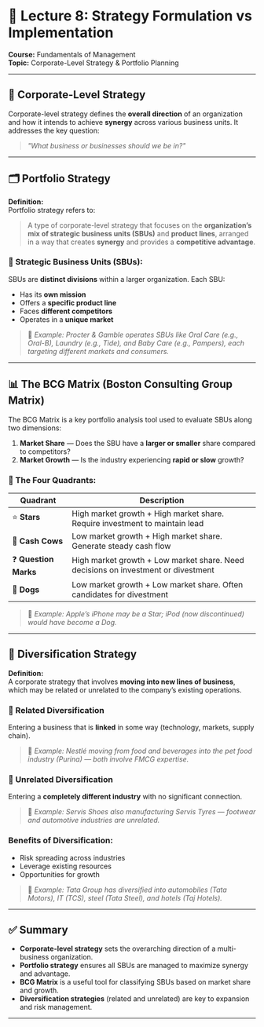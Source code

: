 # 📘 Lecture 8: Strategy Formulation vs Implementation  
**Course:** Fundamentals of Management  
**Topic:** Corporate-Level Strategy & Portfolio Planning

---

## 🏢 Corporate-Level Strategy

Corporate-level strategy defines the **overall direction** of an organization and how it intends to achieve **synergy** across various business units. It addresses the key question:  
> *"What business or businesses should we be in?"*

---

## 🗂️ Portfolio Strategy

**Definition:**  
Portfolio strategy refers to:
> A type of corporate-level strategy that focuses on the **organization’s mix of strategic business units (SBUs)** and **product lines**, arranged in a way that creates **synergy** and provides a **competitive advantage**.

### 🔹 Strategic Business Units (SBUs):
SBUs are **distinct divisions** within a larger organization. Each SBU:
- Has its **own mission**
- Offers a **specific product line**
- Faces **different competitors**
- Operates in a **unique market**

> 🧠 *Example: Procter & Gamble operates SBUs like Oral Care (e.g., Oral-B), Laundry (e.g., Tide), and Baby Care (e.g., Pampers), each targeting different markets and consumers.*

---

## 📊 The BCG Matrix (Boston Consulting Group Matrix)

The BCG Matrix is a key portfolio analysis tool used to evaluate SBUs along two dimensions:

1. **Market Share** — Does the SBU have a **larger or smaller** share compared to competitors?
2. **Market Growth** — Is the industry experiencing **rapid or slow** growth?

### 🧭 The Four Quadrants:

| Quadrant       | Description                                                                 |
|----------------|-----------------------------------------------------------------------------|
| ⭐ **Stars**     | High market growth + High market share. Require investment to maintain lead |
| 🐄 **Cash Cows** | Low market growth + High market share. Generate steady cash flow             |
| ❓ **Question Marks** | High market growth + Low market share. Need decisions on investment or divestment |
| 🐶 **Dogs**      | Low market growth + Low market share. Often candidates for divestment        |

> 🧪 *Example: Apple’s iPhone may be a Star; iPod (now discontinued) would have become a Dog.*

---

## 🔄 Diversification Strategy

**Definition:**  
A corporate strategy that involves **moving into new lines of business**, which may be related or unrelated to the company’s existing operations.

### 🔸 Related Diversification
Entering a business that is **linked** in some way (technology, markets, supply chain).

> 🐾 *Example: Nestlé moving from food and beverages into the pet food industry (Purina) — both involve FMCG expertise.*

### 🔹 Unrelated Diversification
Entering a **completely different industry** with no significant connection.

> 🛞 *Example: Servis Shoes also manufacturing Servis Tyres — footwear and automotive industries are unrelated.*

### Benefits of Diversification:
- Risk spreading across industries
- Leverage existing resources
- Opportunities for growth

> 🧠 *Example: Tata Group has diversified into automobiles (Tata Motors), IT (TCS), steel (Tata Steel), and hotels (Taj Hotels).*

---

## ✅ Summary

- **Corporate-level strategy** sets the overarching direction of a multi-business organization.
- **Portfolio strategy** ensures all SBUs are managed to maximize synergy and advantage.
- **BCG Matrix** is a useful tool for classifying SBUs based on market share and growth.
- **Diversification strategies** (related and unrelated) are key to expansion and risk management.

---

